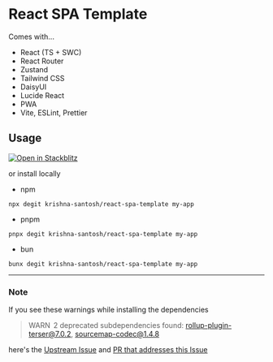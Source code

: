 # React SPA Template

Comes with...

- React (TS + SWC)
- React Router
- Zustand
- Tailwind CSS
- DaisyUI
- Lucide React
- PWA
- Vite, ESLint, Prettier

## Usage

[![Open in Stackblitz](https://camo.githubusercontent.com/449b29bcd2bc469248faeece273f4e139f92a8d03e042de6214c94e9fa63c02a/68747470733a2f2f692e696d6775722e636f6d2f767232614267412e706e67)](https://stackblitz.com/~/github.com/krishna-santosh/react-spa-template)

or install locally

- npm

```
npx degit krishna-santosh/react-spa-template my-app
```

- pnpm

```
pnpx degit krishna-santosh/react-spa-template my-app
```

- bun

```
bunx degit krishna-santosh/react-spa-template my-app
```

---

### Note

If you see these warnings while installing the dependencies

> WARN  2 deprecated subdependencies found: rollup-plugin-terser@7.0.2, sourcemap-codec@1.4.8

here's the [Upstream Issue](https://github.com/GoogleChrome/workbox/issues/3200) and [PR that addresses this Issue](https://github.com/GoogleChrome/workbox/pull/3170)
